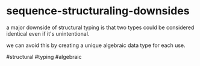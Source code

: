 # sequence-structuraling-downsides

a major downside of structural typing is that two types could be considered identical
even if it's unintentional.

we can avoid this by creating a unique algebraic data type for each use.

#structural #typing #algebraic
